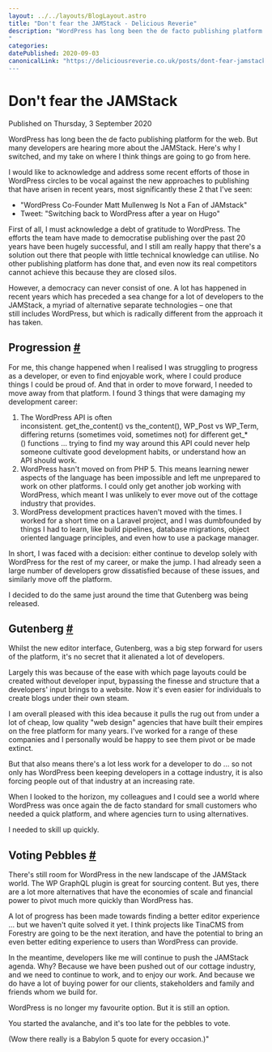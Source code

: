 ```yaml
---
layout: ../../layouts/BlogLayout.astro
title: "Don't fear the JAMStack - Delicious Reverie"
description: "WordPress has long been the de facto publishing platform for the web. But many developers are hearing more about the JAMStack. Here's why I switched, and my take on where I think things are going to go from here.
"
categories:
datePublished: 2020-09-03
canonicalLink: "https://deliciousreverie.co.uk/posts/dont-fear-jamstack/
---
```

# Don't fear the JAMStack

Published on Thursday, 3 September 2020

WordPress has long been the de facto publishing platform for the web. But many developers are hearing more about the JAMStack. Here's why I switched, and my take on where I think things are going to go from here.

I would like to acknowledge and address some recent efforts of those in WordPress circles to be vocal against the new approaches to publishing that have arisen in recent years, most significantly these 2 that I've seen:

-   "WordPress Co-Founder Matt Mullenweg Is Not a Fan of JAMstack"
-   Tweet: "Switching back to WordPress after a year on Hugo"

First of all, I must acknowledge a debt of gratitude to WordPress. The efforts the team have made to democratise publishing over the past 20 years have been hugely successful, and I still am really happy that there's a solution out there that people with little technical knowledge can utilise. No other publishing platform has done that, and even now its real competitors cannot achieve this because they are closed silos.

However, a democracy can never consist of one. A lot has happened in recent years which has preceded a sea change for a lot of developers to the JAMStack, a myriad of alternative separate technologies – one that still includes WordPress, but which is radically different from the approach it has taken.

## Progression [#](https://deliciousreverie.co.uk/posts/dont-fear-jamstack/#progression)

For me, this change happened when I realised I was struggling to progress as a developer, or even to find enjoyable work, where I could produce things I could be proud of. And that in order to move forward, I needed to move away from that platform. I found 3 things that were damaging my development career:

1.  The WordPress API is often inconsistent. get\_the\_content() vs the\_content(), WP\_Post vs WP\_Term, differing returns (sometimes void, sometimes not) for different get\_\*() functions ... trying to find my way around this API could never help someone cultivate good development habits, or understand how an API should work.
2.  WordPress hasn't moved on from PHP 5. This means learning newer aspects of the language has been impossible and left me unprepared to work on other platforms. I could only get another job working with WordPress, which meant I was unlikely to ever move out of the cottage industry that provides.
3.  WordPress development practices haven't moved with the times. I worked for a short time on a Laravel project, and I was dumbfounded by things I had to learn, like build pipelines, database migrations, object oriented language principles, and even how to use a package manager.

In short, I was faced with a decision: either continue to develop solely with WordPress for the rest of my career, or make the jump. I had already seen a large number of developers grow dissatisfied because of these issues, and similarly move off the platform.

I decided to do the same just around the time that Gutenberg was being released.

## Gutenberg [#](https://deliciousreverie.co.uk/posts/dont-fear-jamstack/#gutenberg)

Whilst the new editor interface, Gutenberg, was a big step forward for users of the platform, it's no secret that it alienated a lot of developers.

Largely this was because of the ease with which page layouts could be created without developer input, bypassing the finesse and structure that a developers' input brings to a website. Now it's even easier for individuals to create blogs under their own steam.

I am overall pleased with this idea because it pulls the rug out from under a lot of cheap, low quality "web design" agencies that have built their empires on the free platform for many years. I've worked for a range of these companies and I personally would be happy to see them pivot or be made extinct.

But that also means there's a lot less work for a developer to do ... so not only has WordPress been keeping developers in a cottage industry, it is also forcing people out of that industry at an increasing rate.

When I looked to the horizon, my colleagues and I could see a world where WordPress was once again the de facto standard for small customers who needed a quick platform, and where agencies turn to using alternatives.

I needed to skill up quickly.

## Voting Pebbles [#](https://deliciousreverie.co.uk/posts/dont-fear-jamstack/#voting-pebbles)

There's still room for WordPress in the new landscape of the JAMStack world. The WP GraphQL plugin is great for sourcing content. But yes, there are a lot more alternatives that have the economies of scale and financial power to pivot much more quickly than WordPress has.

A lot of progress has been made towards finding a better editor experience ... but we haven't quite solved it yet. I think projects like TinaCMS from Forestry are going to be the next iteration, and have the potential to bring an even better editing experience to users than WordPress can provide.

In the meantime, developers like me will continue to push the JAMStack agenda. Why? Because we have been pushed out of our cottage industry, and we need to continue to work, and to enjoy our work. And because we do have a lot of buying power for our clients, stakeholders and family and friends whom we build for.

WordPress is no longer my favourite option. But it is still an option.

You started the avalanche, and it's too late for the pebbles to vote.

(Wow there really is a Babylon 5 quote for every occasion.)"